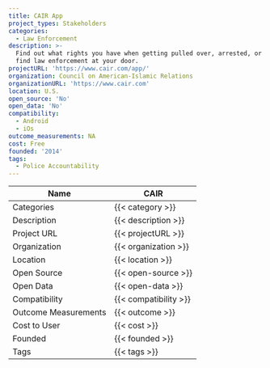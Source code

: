 ```yaml
---
title: CAIR App
project_types: Stakeholders
categories:
  - Law Enforcement
description: >-
  Find out what rights you have when getting pulled over, arrested, or if you
  find law enforcement at your door.
projectURL: 'https://www.cair.com/app/'
organization: Council on American-Islamic Relations
organizationURL: 'https://www.cair.com'
location: U.S.
open_source: 'No'
open_data: 'No'
compatibility:
  - Android
  - iOs
outcome_measurements: NA
cost: Free
founded: '2014'
tags:
  - Police Accountability
---
```

Name                    |  CAIR
------------------------|----
Categories              | {{< category >}} 
Description             | {{< description >}} 
Project URL             | {{< projectURL >}} 
Organization            | {{< organization >}} 
Location                | {{< location >}} 
Open Source             | {{< open-source >}} 
Open Data               | {{< open-data >}} 
Compatibility           | {{< compatibility >}} 
Outcome Measurements    | {{< outcome >}} 
Cost to User            | {{< cost >}} 
Founded                 | {{< founded >}} 
Tags                    | {{< tags >}} 
